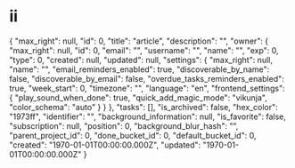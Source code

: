 # ii

{
    "max_right": null,
    "id": 0,
    "title": "article",
    "description": "",
    "owner": {
        "max_right": null,
        "id": 0,
        "email": "",
        "username": "",
        "name": "",
        "exp": 0,
        "type": 0,
        "created": null,
        "updated": null,
        "settings": {
            "max_right": null,
            "name": "",
            "email_reminders_enabled": true,
            "discoverable_by_name": false,
            "discoverable_by_email": false,
            "overdue_tasks_reminders_enabled": true,
            "week_start": 0,
            "timezone": "",
            "language": "en",
            "frontend_settings": {
                "play_sound_when_done": true,
                "quick_add_magic_mode": "vikunja",
                "color_schema": "auto"
            }
        }
    },
    "tasks": [],
    "is_archived": false,
    "hex_color": "1973ff",
    "identifier": "",
    "background_information": null,
    "is_favorite": false,
    "subscription": null,
    "position": 0,
    "background_blur_hash": "",
    "parent_project_id": 0,
    "done_bucket_id": 0,
    "default_bucket_id": 0,
    "created": "1970-01-01T00:00:00.000Z",
    "updated": "1970-01-01T00:00:00.000Z"
}
